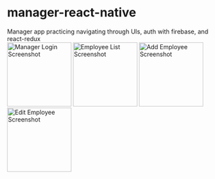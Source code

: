 # manager-react-native
Manager app practicing navigating through UIs, auth with firebase, and react-redux
<br>
<img src="https://i.imgur.com/vgO6dqm.png" width="150" alt="Manager Login Screenshot">
<img src="https://i.imgur.com/PPje7i5.png" width="150" alt="Employee List Screenshot">
<img src="https://i.imgur.com/ejpXSj6.png" width="150" alt="Add Employee Screenshot">
<img src="https://i.imgur.com/p8MYmeJ.png" width="150" alt="Edit Employee Screenshot">

